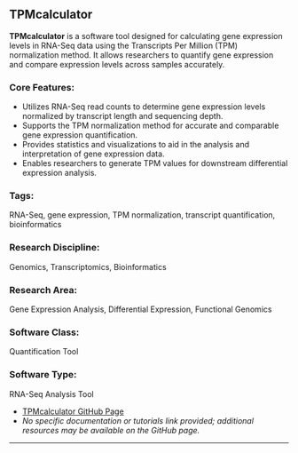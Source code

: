 ## TPMcalculator

**TPMcalculator** is a software tool designed for calculating gene expression levels in RNA-Seq data using the Transcripts Per Million (TPM) normalization method. It allows researchers to quantify gene expression and compare expression levels across samples accurately.

### Core Features:
- Utilizes RNA-Seq read counts to determine gene expression levels normalized by transcript length and sequencing depth.
- Supports the TPM normalization method for accurate and comparable gene expression quantification.
- Provides statistics and visualizations to aid in the analysis and interpretation of gene expression data.
- Enables researchers to generate TPM values for downstream differential expression analysis.

### Tags:
RNA-Seq, gene expression, TPM normalization, transcript quantification, bioinformatics

### Research Discipline:
Genomics, Transcriptomics, Bioinformatics

### Research Area:
Gene Expression Analysis, Differential Expression, Functional Genomics

### Software Class:
Quantification Tool

### Software Type:
RNA-Seq Analysis Tool

- [TPMcalculator GitHub Page](https://github.com/gmarcais/TPMcalculator)
- *No specific documentation or tutorials link provided; additional resources may be available on the GitHub page.*
--------------------------------------
